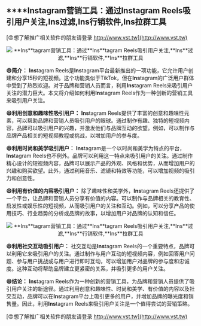 ## ****Ins**tagram营销工具：通过**Ins**tagram Reels吸引用户关注,**Ins**过滤,**Ins**行销软件,**Ins**拉群工具**

[😍想了解推广相关软件的朋友请登录 http://www.vst.tw](http://www.vst.tw)

 <center><img src="https://vst.tw/MP4/tuiguang/png/7.png" alt="**Ins**tagram营销工具：通过**Ins**tagram Reels吸引用户关注,**Ins**过滤,**Ins**行销软件,**Ins**拉群工具"></center>

**😄简介：**
**Ins**tagram Reels是**Ins**tagram平台最新推出的一项功能，它允许用户创建和分享15秒的短视频。这个功能类似于TikTok，但在**Ins**tagram的广泛用户群体中受到了热烈欢迎。对于品牌和营销人员而言，利用**Ins**tagram Reels来吸引用户关注的潜力巨大。本文将介绍如何利用**Ins**tagram Reels作为一种创新的营销工具来吸引用户关注。

**😄利用创意和趣味性吸引用户：**
**Ins**tagram Reels提供了丰富的创意和趣味性元素，可以帮助品牌和营销人员吸引用户的眼球。通过制作有趣、独特的短视频内容，品牌可以吸引用户的兴趣，并激发他们与品牌互动的欲望。例如，可以制作与品牌产品相关的短视频教程或挑战，以增加用户的参与度。

**😄利用时尚和美学吸引用户：**
**Ins**tagram是一个以时尚和美学为特点的平台，**Ins**tagram Reels也不例外。品牌可以利用这一特点来吸引用户的关注。通过制作精心设计的短视频内容，品牌可以展示产品的外观、风格和优势，从而增加用户的兴趣和购买欲望。此外，通过利用音乐、滤镜和特效等功能，可以增加视频的吸引力和创意性。

**😄利用有价值的内容吸引用户：**
除了趣味性和美学外，**Ins**tagram Reels还提供了一个平台，让品牌和营销人员分享有价值的内容。可以制作与品牌相关的教育性、启发性或娱乐性的短视频，从而吸引用户的关注和互动。例如，可以分享产品的使用技巧、行业趋势的分析或品牌的故事，以增加用户对品牌的认知和信任。

 <center><img src="https://vst.tw/MP4/tuiguang/png/4.png" alt="**Ins**tagram营销工具：通过**Ins**tagram Reels吸引用户关注,**Ins**过滤,**Ins**行销软件,**Ins**拉群工具"></center>

**😄利用社交互动吸引用户：**
社交互动是**Ins**tagram Reels的一个重要特点，品牌可以利用它来吸引用户的关注。通过制作与用户互动的短视频内容，例如回答用户问题、参与用户挑战或与用户进行即时互动，可以增加用户对品牌的参与度和忠诚度。这种互动将帮助品牌建立更紧密的关系，并吸引更多的用户关注。

**😄结论：**
**Ins**tagram Reels作为一种创新的营销工具，为品牌和营销人员提供了吸引用户关注的新途径。通过利用创意和趣味性、时尚和美学、有价值的内容以及社交互动，品牌可以在**Ins**tagram平台上吸引更多的用户，并增加品牌的曝光度和销售量。因此，利用**Ins**tagram Reels来吸引用户关注是一个值得尝试的营销策略。

[😍想了解推广相关软件的朋友请登录 http://www.vst.tw](http://www.vst.tw)



